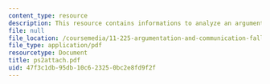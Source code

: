 ```yaml
---
content_type: resource
description: This resource contains informations to analyze an argument.
file: null
file_location: /coursemedia/11-225-argumentation-and-communication-fall-2006/47f3c1db95db10c623250bc2e8fd9f2f_ps2attach.pdf
file_type: application/pdf
resourcetype: Document
title: ps2attach.pdf
uid: 47f3c1db-95db-10c6-2325-0bc2e8fd9f2f
---
```

